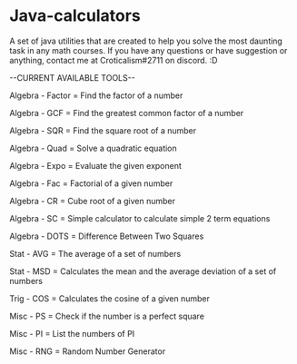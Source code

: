 # Java-calculators
A set of java utilities that are created to help you solve the most daunting task in any math courses. If you have any questions or have suggestion or anything, contact me at Croticalism#2711 on discord. :D

--CURRENT AVAILABLE TOOLS--

Algebra - Factor = Find the factor of a number

Algebra - GCF = Find the greatest common factor of a number

Algebra - SQR = Find the square root of a number

Algebra - Quad = Solve a quadratic equation

Algebra - Expo = Evaluate the given exponent

Algebra - Fac = Factorial of a given number

Algebra - CR = Cube root of a given number

Algebra - SC = Simple calculator to calculate simple 2 term equations

Algebra - DOTS = Difference Between Two Squares

Stat - AVG = The average of a set of numbers

Stat - MSD = Calculates the mean and the average deviation of a set of numbers

Trig - COS = Calculates the cosine of a given number

Misc - PS = Check if the number is a perfect square

Misc - PI = List the numbers of PI

Misc - RNG = Random Number Generator
